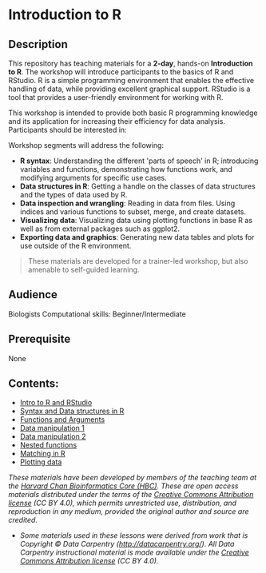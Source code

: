 # Introduction to R

## Description
This repository has teaching materials for a **2-day**, hands-on **Introduction to R**. The workshop will introduce participants to the basics of R and RStudio. R is a simple programming environment that enables the effective handling of data, while providing excellent graphical support. RStudio is a tool that provides a user-friendly environment for working with R. 

This workshop is intended to provide both basic R programming knowledge and its application for increasing their efficiency for data analysis. Participants should be interested in:

Workshop segments will address the following:

* **R syntax**: Understanding the different 'parts of speech' in R; introducing variables and functions, demonstrating how functions work, and modifying arguments for specific use cases.
* **Data structures in R**: Getting a handle on the classes of data structures and the types of data used by R.
* **Data inspection and wrangling**: Reading in data from files. Using indices and various functions to subset, merge, and create datasets.
* **Visualizing data**: Visualizing data using plotting functions in base R as well as from external packages such as ggplot2.
* **Exporting data and graphics**: Generating new data tables and plots for use outside of the R environment.

> These materials are developed for a trainer-led workshop, but also amenable to self-guided learning.

## Audience
Biologists Computational skills: Beginner/Intermediate

## Prerequisite
None

## Contents:

* [Intro to R and RStudio](https://github.com/hbctraining/Intro-to-R/blob/master/lessons/01_introR-R-and-RStudio.md)
* [Syntax and Data structures in R](https://github.com/hbctraining/Intro-to-R/blob/master/lessons/02_introR-syntax-and-data-structures.md)
* [Functions and Arguments](https://github.com/hbctraining/Intro-to-R/blob/master/lessons/03_introR-functions-and-arguments.md)
* [Data manipulation 1](https://github.com/hbctraining/Intro-to-R/blob/master/lessons/04_introR-data-manipulation.md)
* [Data manipulation 2](https://github.com/hbctraining/Intro-to-R/blob/master/lessons/05_introR-data-manipulation2.md)
* [Nested functions](https://github.com/hbctraining/Intro-to-R/blob/master/lessons/06_introR-nested-functions.md)
* [Matching in R](https://github.com/hbctraining/Intro-to-R/blob/master/lessons/07_advR-matching.md)
* [Plotting data](https://github.com/hbctraining/Intro-to-R/blob/master/lessons/08_Rdata_visualization.md)

*These materials have been developed by members of the teaching team at the [Harvard Chan Bioinformatics Core (HBC)](http://bioinformatics.sph.harvard.edu/). These are open access materials distributed under the terms of the [Creative Commons Attribution license](https://creativecommons.org/licenses/by/4.0/) (CC BY 4.0), which permits unrestricted use, distribution, and reproduction in any medium, provided the original author and source are credited.*

* *Some materials used in these lessons were derived from work that is Copyright © Data Carpentry (http://datacarpentry.org/). 
All Data Carpentry instructional material is made available under the [Creative Commons Attribution license](https://creativecommons.org/licenses/by/4.0/) (CC BY 4.0).*
